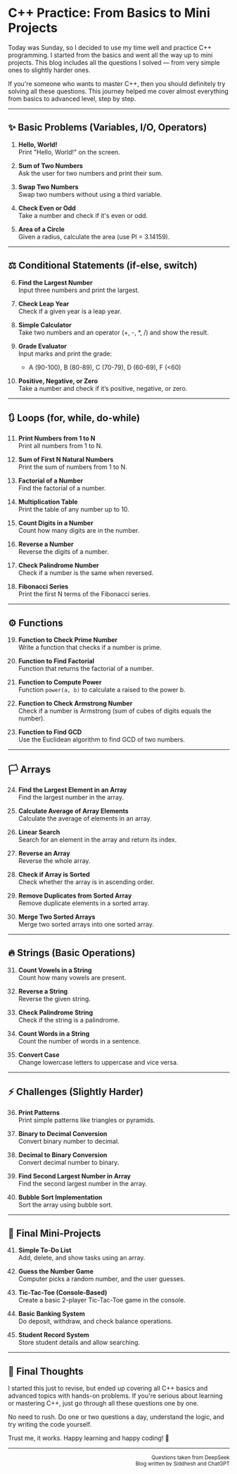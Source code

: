 # C++ Practice: From Basics to Mini Projects

Today was Sunday, so I decided to use my time well and practice C++ programming. I started from the basics and went all the way up to mini projects. This blog includes all the questions I solved — from very simple ones to slightly harder ones.

If you're someone who wants to master C++, then you should definitely try solving all these questions. This journey helped me cover almost everything from basics to advanced level, step by step.

---

## ✨ Basic Problems (Variables, I/O, Operators)

1. **Hello, World!**  
   Print "Hello, World!" on the screen.

2. **Sum of Two Numbers**  
   Ask the user for two numbers and print their sum.

3. **Swap Two Numbers**  
   Swap two numbers without using a third variable.

4. **Check Even or Odd**  
   Take a number and check if it's even or odd.

5. **Area of a Circle**  
   Given a radius, calculate the area (use PI = 3.14159).

---

## ⚖️ Conditional Statements (if-else, switch)

6. **Find the Largest Number**  
   Input three numbers and print the largest.

7. **Check Leap Year**  
   Check if a given year is a leap year.

8. **Simple Calculator**  
   Take two numbers and an operator (+, -, *, /) and show the result.

9. **Grade Evaluator**  
   Input marks and print the grade:  
   - A (90-100), B (80-89), C (70-79), D (60-69), F (<60)

10. **Positive, Negative, or Zero**  
    Take a number and check if it’s positive, negative, or zero.

---

## 🔃 Loops (for, while, do-while)

11. **Print Numbers from 1 to N**  
    Print all numbers from 1 to N.

12. **Sum of First N Natural Numbers**  
    Print the sum of numbers from 1 to N.

13. **Factorial of a Number**  
    Find the factorial of a number.

14. **Multiplication Table**  
    Print the table of any number up to 10.

15. **Count Digits in a Number**  
    Count how many digits are in the number.

16. **Reverse a Number**  
    Reverse the digits of a number.

17. **Check Palindrome Number**  
    Check if a number is the same when reversed.

18. **Fibonacci Series**  
    Print the first N terms of the Fibonacci series.

---

## ⚙️ Functions

19. **Function to Check Prime Number**  
    Write a function that checks if a number is prime.

20. **Function to Find Factorial**  
    Function that returns the factorial of a number.

21. **Function to Compute Power**  
    Function `power(a, b)` to calculate a raised to the power b.

22. **Function to Check Armstrong Number**  
    Check if a number is Armstrong (sum of cubes of digits equals the number).

23. **Function to Find GCD**  
    Use the Euclidean algorithm to find GCD of two numbers.

---

## 🏳️ Arrays

24. **Find the Largest Element in an Array**  
    Find the largest number in the array.

25. **Calculate Average of Array Elements**  
    Calculate the average of elements in an array.

26. **Linear Search**  
    Search for an element in the array and return its index.

27. **Reverse an Array**  
    Reverse the whole array.

28. **Check if Array is Sorted**  
    Check whether the array is in ascending order.

29. **Remove Duplicates from Sorted Array**  
    Remove duplicate elements in a sorted array.

30. **Merge Two Sorted Arrays**  
    Merge two sorted arrays into one sorted array.

---

## 🔥 Strings (Basic Operations)

31. **Count Vowels in a String**  
    Count how many vowels are present.

32. **Reverse a String**  
    Reverse the given string.

33. **Check Palindrome String**  
    Check if the string is a palindrome.

34. **Count Words in a String**  
    Count the number of words in a sentence.

35. **Convert Case**  
    Change lowercase letters to uppercase and vice versa.

---

## ⚡ Challenges (Slightly Harder)

36. **Print Patterns**  
    Print simple patterns like triangles or pyramids.

37. **Binary to Decimal Conversion**  
    Convert binary number to decimal.

38. **Decimal to Binary Conversion**  
    Convert decimal number to binary.

39. **Find Second Largest Number in Array**  
    Find the second largest number in the array.

40. **Bubble Sort Implementation**  
    Sort the array using bubble sort.

---

## 📅 Final Mini-Projects

41. **Simple To-Do List**  
    Add, delete, and show tasks using an array.

42. **Guess the Number Game**  
    Computer picks a random number, and the user guesses.

43. **Tic-Tac-Toe (Console-Based)**  
    Create a basic 2-player Tic-Tac-Toe game in the console.

44. **Basic Banking System**  
    Do deposit, withdraw, and check balance operations.

45. **Student Record System**  
    Store student details and allow searching.

---

## 📘 Final Thoughts

I started this just to revise, but ended up covering all C++ basics and advanced topics with hands-on problems. If you're serious about learning or mastering C++, just go through all these questions one by one.

No need to rush. Do one or two questions a day, understand the logic, and try writing the code yourself.

Trust me, it works. Happy learning and happy coding! 🚀

---

<div align="right">
  <sub>Questions taken from DeepSeek<br>
  Blog written by Siddhesh and ChatGPT</sub>
</div>

